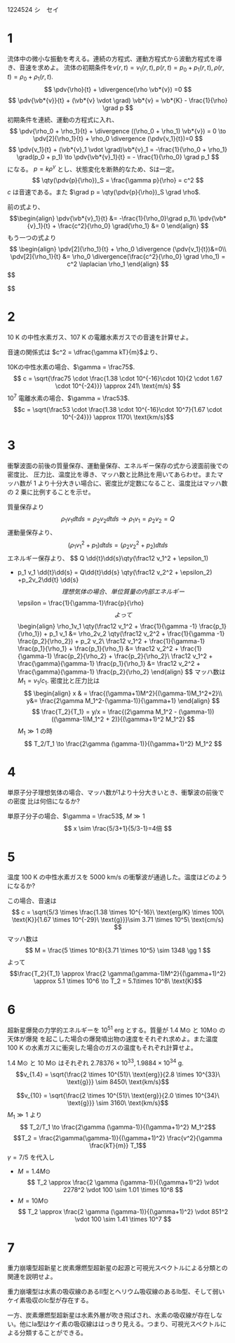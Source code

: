 1224524 シ　セイ
# 1
流体中の微小な振動を考える。連続の方程式、運動方程式から波動方程式を導き、音速を求めよ。
	流体の初期条件を${v}(r,t)  = v_1(r,t), p(r,t) = p_0 + p_1(r,t), \rho(r,t) = \rho_0 + \rho_1(r,t)$.
$$
\pdv{\rho}{t} + \divergence(\rho \vb*{v}) =0
$$
$$
\pdv{\vb*{v}}{t} + (\vb*{v} \vdot \grad) \vb*{v} = \vb*{K} - \frac{1}{\rho} \grad p
$$
初期条件を連続、運動の方程式に入れ、
$$
\pdv{\rho_0 + \rho_1}{t} + \divergence ((\rho_0 + \rho_1) \vb*{v}) = 0
\to \pdv[2]{\rho_1}{t} + \rho_0 \divergence (\pdv{v_1}{t})=0
$$
$$
\pdv{v_1}{t} + (\vb*{v}_1 \vdot \grad)\vb*{v}_1
= -\frac{1}{\rho_0 + \rho_1} \grad(p_0 + p_1)
\to \pdv{\vb*{v}_1}{t} = - \frac{1}{\rho_0} \grad p_1
$$
になる。
$p = k \rho^\gamma$ とし、状態変化を断熱的なため、Sは一定。
$$
\qty(\pdv{p}{\rho})_S = \frac{\gamma p}{\rho} = c^2
$$
$c$ は音速である。また $\grad p = \qty(\pdv{p}{\rho})_S \grad \rho$.

前の式より、
$$\begin{align}
	\pdv{\vb*{v}_1}{t} &= -\frac{1}{\rho_0}\grad p_1\\
	\pdv{\vb*{v}_1}{t} + \frac{c^2}{\rho_0} \grad{\rho_1} &= 0
	\end{align}
$$
もう一つの式より
$$
\begin{align}
\pdv[2]{\rho_1}{t} + \rho_0 \divergence (\pdv{v_1}{t})&=0\\
\pdv[2]{\rho_1}{t} &= \rho_0 \divergence(\frac{c^2}{\rho_0} \grad \rho_1) = c^2 \laplacian \rho_1
\end{align}
$$
$$

$$
# 2
10 K の中性水素ガス、107 K の電離水素ガスでの音速を計算せよ。

音速の関係式は $c^2 = \dfrac{\gamma kT}{m}$より、

10Kの中性水素の場合、$\gamma = \frac75$.
$$
c = \sqrt{\frac75 \cdot \frac{1.38 \cdot 10^{-16}\cdot 10}{2 \cdot 1.67 \cdot 10^{-24}}} \approx 241\ \text{m/s}
$$
$10^7$ 電離水素の場合、$\gamma = \frac53$.
$$c = \sqrt{\frac53 \cdot \frac{1.38 \cdot 10^{-16}\cdot 10^7}{1.67 \cdot 10^{-24}}} \approx 1170\ \text{km/s}$$
# 3
衝撃波面の前後の質量保存、運動量保存、エネルギー保存の式から波面前後での密度比、 圧力比、温度比を導き、マッハ数と比熱比を用いてあらわせ。またマッハ数が 1 より十分大きい場合に、密度比が定数になること、温度比はマッハ数の 2 乗に比例することを示せ。

質量保存より
$$
\rho_1 v_1 \dd{t}\dd{s} = \rho_2 v_2\dd{t}\dd{s}
\to \rho_1v_1 = \rho_2v_2=Q
$$
運動量保存より、
$$
(\rho_1 v_1^2 + p_1)\dd{t}\dd{s} = (\rho_2 v_2^2 + p_2)\dd{t}\dd{s}
$$
エネルギー保存より、
$$
Q \dd{t}\dd{s}\qty(\frac12 v_1^2 + \epsilon_1)
 + p_1 v_1 \dd{t}\dd{s}
= Q\dd{t}\dd{s} \qty(\frac12 v_2^2 + \epsilon_2)
+p_2v_2\dd{t} \dd{s}
$$
理想気体の場合、単位質量の内部エネルギー
$$\epsilon = \frac{1}{\gamma-1}\frac{p}{\rho}$$
よって
$$
\begin{align}
\rho_1v_1 \qty(\frac12 v_1^2 + \frac{1}{\gamma -1} \frac{p_1}{\rho_1}) + p_1 v_1 &= \rho_2v_2 \qty(\frac12 v_2^2 + \frac{1}{\gamma -1} \frac{p_2}{\rho_2}) + p_2 v_2\\
\frac12 v_1^2 + \frac{1}{\gamma-1} \frac{p_1}{\rho_1} + \frac{p_1}{\rho_1} &= \frac12 v_2^2 + \frac{1}{\gamma-1} \frac{p_2}{\rho_2} + \frac{p_2}{\rho_2}\\
\frac12 v_1^2 + \frac{\gamma}{\gamma-1} \frac{p_1}{\rho_1}
&= \frac12 v_2^2 + \frac{\gamma}{\gamma-1} \frac{p_2}{\rho_2}
\end{align}
$$
マッハ数は $M_1 = v_1/c_1$.  密度比と圧力比は
$$
\begin{align}
x & = \frac{(\gamma+1)M^2}{(\gamma-1)M_1^2+2}\\
y&= \frac{2\gamma M_1^2-(\gamma-1)}{\gamma+1}
\end{align}
$$
$$
\frac{T_2}{T_1} = y/x = \frac{(2\gamma M_1^2 - (\gamma-1))((\gamma-1)M_1^2 + 2)}{(\gamma+1)^2 M_1^2}
$$
$M_1 \gg 1$ の時
$$
T_2/T_1 \to \frac{2\gamma (\gamma-1)}{(\gamma+1)^2} M_1^2
$$

# 4
単原子分子理想気体の場合、マッハ数が1より十分大きいとき、衝撃波の前後での密度 比は何倍になるか?

単原子分子の場合、$\gamma = \frac53$, $M\gg 1$
$$
x \sim \frac{5/3+1}{5/3-1}=4倍
$$
# 5
温度 100 K の中性水素ガスを 5000 km/s の衝撃波が通過した。温度はどのようになるか?

この場合、音速は
$$
c = \sqrt{5/3 \times
\frac{1.38 \times 10^{-16}\ \text{erg/K} \times 100\ \text{K}}{1.67 \times 10^{-29}\ \text{g}}}\sim 3.71 \times 10^5\ \text{cm/s}
$$
マッハ数は
$$
M = \frac{5 \times 10^8}{3.71 \times 10^5}
\sim 1348 \gg 1
$$
よって
$$\frac{T_2}{T_1} \approx \frac{2 \gamma(\gamma-1)M^2}{(\gamma+1)^2} \approx 5.1 \times 10^6 \to T_2 = 5.1\times 10^8\ \text{K}$$

# 6
超新星爆発の力学的エネルギーを $10^{51}$ erg とする。質量が 1.4 M⊙ と 10M⊙ の天体が爆発 を起こした場合の爆発噴出物の速度をそれぞれ求めよ。また温度 100 K の水素ガスに衝突した場合のガスの温度もそれぞれ計算せよ。

1.4 M⊙ と 10 M⊙ はそれぞれ $2.78376\times 10^{33}, 1.9884 \times 10^{34}$ g. 
$$v_{1.4} = \sqrt{\frac{2 \times 10^{51}\ \text{erg}}{2.8 \times 10^{33}\ \text{g}}}
\sim 8450\ \text{km/s}$$
	
$$v_{10} = \sqrt{\frac{2 \times 10^{51}\ \text{erg}}{2.0 \times 10^{34}\ \text{g}}}
\sim 3160\ \text{km/s}$$
$M_1 \gg 1$ より
$$
T_2/T_1 \to \frac{2\gamma (\gamma-1)}{(\gamma+1)^2} M_1^2$$
$$T_2 = \frac{2\gamma(\gamma-1)}{(\gamma+1)^2} \frac{v^2}{\gamma \frac{kT}{m}} T_1$$
$\gamma = 7/5$ を代入し
- $M = 1.4 M⊙$
$$
T_2 \approx \frac{2 \gamma (\gamma-1)}{(\gamma+1)^2} \vdot 2278^2 \vdot 100
\sim 1.01 \times 10^8
$$
- $M = 10 M⊙$
$$
T_2 \approx \frac{2 \gamma (\gamma-1)}{(\gamma+1)^2} \vdot 851^2 \vdot 100
\sim 1.41 \times 10^7
$$



# 7

重力崩壊型超新星と炭素爆燃型超新星の起源と可視光スペクトルによる分類との関連を説明せよ。

重力崩壊型は水素の吸収線のあるII型とヘリウム吸収線のあるIb型、そして弱いケイ素吸収のIc型が存在する。

一方、炭素爆燃型超新星は水素外層が吹き飛ばされ、水素の吸収線が存在しない。他にIa型はケイ素の吸収線ははっきり見える。つまり、可視光スペクトルによる分類することができる。
